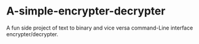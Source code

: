 # A-simple-encrypter-decrypter
A fun side project of text to binary and vice versa command-Line interface encrypter/decrypter.
